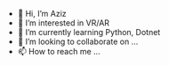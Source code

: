 - 👋 Hi, I’m Aziz
- 👀 I’m interested in VR/AR
- 🌱 I’m currently learning Python, Dotnet
- 💞️ I’m looking to collaborate on ...
- 📫 How to reach me ...

<!---
azizsayfullayev/azizsayfullayev is a ✨ special ✨ repository because its `README.md` (this file) appears on your GitHub profile.
You can click the Preview link to take a look at your changes.
--->
